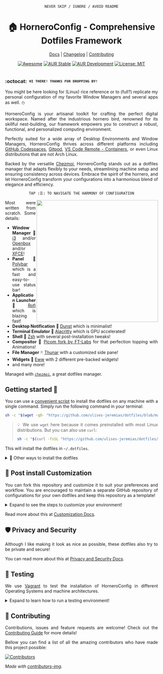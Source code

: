 <div align="justify">

<div align="center">

```ocaml
NEVER SKIP / IGNORE / AVOID README
```

<h1>🏠 HorneroConfig - Comprehensive Dotfiles Framework</h1>

[Docs](https://ulises-jeremias.github.io/dotfiles) |
[Changelog](#) |
[Contributing](https://github.com/ulises-jeremias/dotfiles/blob/master/.github/CONTRIBUTING.md)

</div> <!-- center -->

<div align="center">

[![Awesome](https://awesome.re/mentioned-badge.svg)](https://github.com/PandaFoss/Awesome-Arch)
[![AUR Stable](https://img.shields.io/aur/version/dots-stable?label=AUR+Stable)](https://aur.archlinux.org/packages/dots-stable)
[![AUR Development](https://img.shields.io/aur/version/dots-git?label=AUR+Development)](https://aur.archlinux.org/packages/dots-git)
[![License: MIT][licensebadge]][licenseurl]

</div> <!-- center -->

<h1>
  <a href="#--------">
    <img alt="" align="right" src="https://badges.pufler.dev/visits/ulises-jeremias/dotfiles?style=flat-square&label=&color=000000&logo=github&logoColor=white&labelColor=000000"/>
  </a>
</h1>

### :octocat: ‎ <sup><sub><samp>HI THERE! THANKS FOR DROPPING BY!</samp></sub></sup>

You might be here looking for (Linux) rice reference or to (full?) replicate my personal
configuration of my favorite Window Managers and several apps as well. ⛄

HorneroConfig is your artisanal toolkit for crafting the perfect digital workspace.
Named after the industrious hornero bird, renowned for its skillful nest-building,
our framework empowers you to construct a robust, functional, and personalized computing environment.

Perfectly suited for a wide array of Desktop Environments and Window Managers,
HorneroConfig thrives across different platforms including [GitHub Codespaces](https://docs.github.com/codespaces/customizing-your-codespace/personalizing-codespaces-for-your-account#dotfiles), [Gitpod](https://www.gitpod.io/docs/config-dotfiles), [VS Code Remote - Containers](https://code.visualstudio.com/docs/remote/containers#_personalizing-with-dotfile-repositories), or even Linux distributions that are not Arch Linux.

Backed by the versatile [Chezmoi](https://www.chezmoi.io/), HorneroConfig stands out as a dotfiles manager
that adapts flexibly to your needs, streamlining machine setup and ensuring consistency across devices.
Embrace the spirit of the hornero, and let HorneroConfig transform your configurations
into a harmonious blend of elegance and efficiency.

<div align="center">

```ocaml
TAP ❲☰❳ TO NAVIGATE THE HARMONY OF CONFIGURATION
```

</div>

<a href="#octocat--hi-there-thanks-for-dropping-by">
  <picture>
    <source media="(prefers-color-scheme: dark)" alt="" align="right" width="400px" srcset="./static/collage.png"/>
    <img alt="" align="right" width="400px" src="./static/collage.png"/>
  </picture>
</a>

Most were written from scratch. Some details:

- **Window Manager** 🍱 [i3](https://i3wm.org) and/or [Openbox](http://openbox.org/wiki/Main_Page) and/or [XFCE](https://www.xfce.org/)!
- **Panel** 🌸 [Polybar](https://polybar.github.io/) which is a fast and easy-to-use status bar!
- **Application Launcher** 🚀 [Rofi](https://github.com/davatorium/rofi) which is blazing fast!
- **Desktop Notification** 🌿 [Dunst](https://github.com/dunst-project/dunst) which is minimalist!
- **Terminal Emulator** 🌿 [Alacritty](https://alacritty.org/) which is GPU accelerated!
- **Shell** 🐚 [Zsh](https://zsh.org) with several post-installation tweaks!
- **Compositor** 🍧 [Picom fork by FT-Labs](https://github.com/FT-Labs/picom) for that perfection topping with Animations!
- **File Manager** 🃏 [Thunar](https://docs.xfce.org/xfce/thunar/start) with a customized side pane!
- **Widgets** 🎨 [Eww](https://github.com/elkowar/eww) with 2 different pre-backed widgets!
- and many more!

Managed with [`chezmoi`](https://chezmoi.io), a great dotfiles manager.

## Getting started 🚀

You can use a [convenient script](./scripts/install_dotfiles.sh) to install the dotfiles on any machine with a single command. Simply run the following command in your terminal:

```bash
sh -c "$(wget -qO- "https://github.com/ulises-jeremias/dotfiles/blob/master/scripts/install_dotfiles.sh?raw=true")"
```

> 💡 We use `wget` here because it comes preinstalled with most Linux distributions. But you can also use `curl`:
>
> ```bash
> sh -c "$(curl -fsSL "https://github.com/ulises-jeremias/dotfiles/blob/master/scripts/install_dotfiles.sh?raw=true")"
> ```

This will install the dotfiles in `~/.dotfiles`.

<details>
<summary>🌟 Other ways to install the dotfiles</summary>

### Using Chezmoi

> This is the recommended method to install HorneroConfig. It will set up the latest stable version of HorneroConfig on your system using [Chezmoi](https://www.chezmoi.io/), a robust and adaptable dotfiles manager. With Chezmoi, you can easily manage your configuration files across multiple machines, maintaining consistency and simplifying the setup process.

```sh
chezmoi init --apply ulises-jeremias --source ~/.dotfiles
```

This will install the dotfiles in `~/.dotfiles`.

### From source

> Use this for any OS that is not `Arch Linux` or `Arch Linux based distro`.
> This will install unstable versions of HorneroConfig. You can switch to a stable version by using any existing git tag.

```sh
git clone https://github.com/ulises-jeremias/dotfiles ~/.dotfiles
~/.dotfiles/install
```

The installation script allows you to install all the necessary dependencies to make your dotfiles config work correctly.

### From the Arch-Linux User Repository (AUR)

- Using a helper like [yay](https://github.com/Jguer/yay)

  Install [dots-stable](https://aur.archlinux.org/packages/dots-stable/)

  ```sh
  yay dots-stable
  ```

  or install the rolling release [dots-git](https://aur.archlinux.org/packages/dots-git/)

  ```sh
  yay dots-git
  ```

- Using `makepkg`

  Install [dots-stable](https://aur.archlinux.org/packages/dots-stable/)

  ```sh
  git clone https://aur.archlinux.org/dots-stable.git /tmp/dots-stable
  cd /tmp/dots-stable
  makepkg -si
  ```

  or install the rolling release [dots-git](https://aur.archlinux.org/packages/dots-git/)

  ```sh
  git clone https://aur.archlinux.org/dots-git.git /tmp/dots-git
  cd /tmp/dots-git
  makepkg -si
  ```

</details>

## 🎨 Post install Customization

You can fork this repository and customize it to suit your preferences and workflow. You are encouraged to maintain a separate GitHub repository of configurations for your own dotfiles and keep this repository as a template!

<details>
<summary>Expand to see the steps to customize your environment!</summary>

We use [Chezmoi](https://www.chezmoi.io/) to manage the dotfiles. Chezmoi is a sophisticated yet easy-to-use command-line tool that helps you manage your dotfiles across multiple machines. It is designed to be secure, flexible, and easy to use.

To customize the dotfiles, follow these steps:

1. Run the command `chezmoi init --source ~/.dotfiles` to initialize Chezmoi.

2. Run the command `chezmoi edit --source ~/.dotfiles` to open the dotfiles directory.

3. Customize the dotfiles to suit your preferences and workflow.

4. Run the command `chezmoi apply --source ~/.dotfiles` to apply the changes.

</details>

Read more about this at [Customization Docs](https://ulises-jeremias.github.io/dotfiles/#Customization).

## 🛡️ Privacy and Security

Although I like making it look as nice as possible, these dotfiles also try to be private and secure!

You can read more about this at [Privacy and Security Docs](https://ulises-jeremias.github.io/dotfiles/#Security).

## 🧪 Testing

We use [Vagrant](https://www.vagrantup.com/) to test the installation of HorneroConfig in different
Operating Systems and machine architectures.

<details>
<summary>Expand to learn how to run a testing environment!</summary>

To run the testing environment, just execute the following commands:

```sh
git clone https://github.com/ulises-jeremias/dotfiles
cd ./dotfiles

# start the VM
./bin/play

# provision the VM
./bin/play --provision

# remove the VM
./bin/play --remove

# use -h to know more about the available options
```

</details>

## 🤝 Contributing

Contributions, issues and feature requests are welcome! Check out the [Contributing Guide](./CONTRIBUTING.md) for more details!

Bellow you can find a list of all the amazing contributors who have made this project possible:

<a href="https://github.com/ulises-jeremias/dotfiles/contributors">
  <img src="https://contrib.rocks/image?repo=ulises-jeremias/dotfiles" alt="Contributors">
</a>

_Made with [contributors-img](https://contrib.rocks)._

[licensebadge]: https://img.shields.io/badge/License-MIT-blue.svg
[licenseurl]: https://github.com/ulises-jeremias/dotfiles/blob/master/LICENSE

</div> <!-- justify -->
